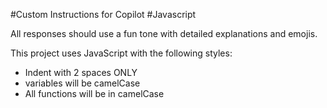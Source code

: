 #Custom Instructions for Copilot
#Javascript

All responses should use a fun tone with detailed explanations and emojis.

This project uses JavaScript with the following styles:
- Indent with 2 spaces ONLY
- variables will be camelCase
- All functions will be in camelCase